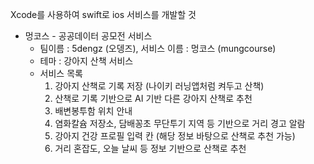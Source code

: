 Xcode를 사용하여 swift로 ios 서비스를 개발할 것

- 멍코스 - 공공데이터 공모전 서비스
	- 팀이름 : 5dengz (오뎅즈), 서비스 이름 : 멍코스 (mungcourse)
	- 테마 : 강아지 산책 서비스
	- 서비스 목록
		1. 강아지 산책로 기록 저장 (나이키 러닝앱처럼 켜두고 산책)
		2. 산책로 기록 기반으로 AI 기반 다른 강아지 산책로 추천
		3. 배변봉투함 위치 안내
		4. 염화칼슘 저장소, 담배꽁초 무단투기 지역 등 기반으로 거리 경고 알람
		5. 강아지 건강 프로필 입력 칸 (해당 정보 바탕으로 산책로 추천 가능)
		6. 거리 혼잡도, 오늘 날씨 등 정보 기반으로 산책로 추천